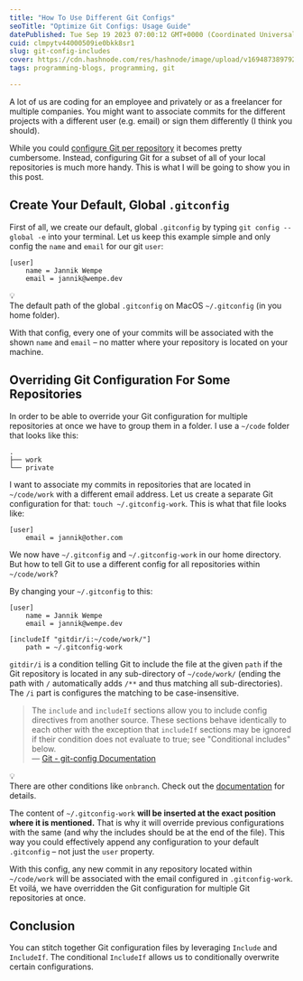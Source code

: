 ```yaml
---
title: "How To Use Different Git Configs"
seoTitle: "Optimize Git Configs: Usage Guide"
datePublished: Tue Sep 19 2023 07:00:12 GMT+0000 (Coordinated Universal Time)
cuid: clmpytv44000509ie0bkk8sr1
slug: git-config-includes
cover: https://cdn.hashnode.com/res/hashnode/image/upload/v1694873897921/51063ecb-2e70-4e0f-b467-ef9f76470c6a.png
tags: programming-blogs, programming, git

---
```


A lot of us are coding for an employee and privately or as a freelancer for multiple companies. You might want to associate commits for the different projects with a different user (e.g. email) or sign them differently (I think you should).

While you could [configure Git per repository](https://docs.github.com/en/get-started/getting-started-with-git/setting-your-username-in-git#setting-your-git-username-for-a-single-repository) it becomes pretty cumbersome. Instead, configuring Git for a subset of all of your local repositories is much more handy. This is what I will be going to show you in this post.

## Create Your Default, Global `.gitconfig`

First of all, we create our default, global `.gitconfig` by typing `git config --global -e` into your terminal. Let us keep this example simple and only config the `name` and `email` for our git `user`:

```plaintext
[user]
	name = Jannik Wempe
	email = jannik@wempe.dev
```

<div data-node-type="callout">
<div data-node-type="callout-emoji">💡</div>
<div data-node-type="callout-text">The default path of the global <code>.gitconfig</code> on MacOS <code>~/.gitconfig</code> (in you home folder).</div>
</div>

With that config, every one of your commits will be associated with the shown `name` and `email` – no matter where your repository is located on your machine.

## Overriding Git Configuration For Some Repositories

In order to be able to override your Git configuration for multiple repositories at once we have to group them in a folder. I use a `~/code` folder that looks like this:

```plaintext
.
├── work
└── private
```

I want to associate my commits in repositories that are located in `~/code/work` with a different email address. Let us create a separate Git configuration for that: `touch ~/.gitconfig-work`. This is what that file looks like:

```plaintext
[user]
	email = jannik@other.com
```

We now have `~/.gitconfig` and `~/.gitconfig-work` in our home directory. But how to tell Git to use a different config for all repositories within `~/code/work`?

By changing your `~/.gitconfig` to this:

```plaintext
[user]
	name = Jannik Wempe
	email = jannik@wempe.dev

[includeIf "gitdir/i:~/code/work/"]
	path = ~/.gitconfig-work
```

`gitdir/i` is a condition telling Git to include the file at the given `path` if the Git repository is located in any sub-directory of `~/code/work/` (ending the path with `/` automatically adds `/**` and thus matching all sub-directories). The `/i` part is configures the matching to be case-insensitive.

> The `include` and `includeIf` sections allow you to include config directives from another source. These sections behave identically to each other with the exception that `includeIf` sections may be ignored if their condition does not evaluate to true; see "Conditional includes" below.  
> — [Git - git-config Documentation](https://git-scm.com/docs/git-config#_includes)

<div data-node-type="callout">
<div data-node-type="callout-emoji">💡</div>
<div data-node-type="callout-text">There are other conditions like <code>onbranch</code>. Check out the <a target="_blank" rel="noopener noreferrer nofollow" href="https://git-scm.com/docs/git-config#_conditional_includes" style="pointer-events: none">documentation</a> for details.</div>
</div>

The content of `~/.gitconfig-work` **will be inserted at the exact position where it is mentioned.** That is why it will override previous configurations with the same (and why the includes should be at the end of the file). This way you could effectively append any configuration to your default `.gitconfig` – not just the `user` property.

With this config, any new commit in any repository located within `~/code/work` will be associated with the email configured in `.gitconfig-work`. Et voilá, we have overridden the Git configuration for multiple Git repositories at once.

## Conclusion

You can stitch together Git configuration files by leveraging `Include` and `IncludeIf`. The conditional `IncludeIf` allows us to conditionally overwrite certain configurations.
